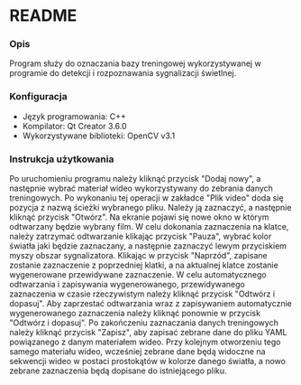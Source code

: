 # README #

### Opis ###

Program służy do oznaczania bazy treningowej wykorzystywanej w programie do detekcji i rozpoznawania sygnalizacji świetlnej. 

### Konfiguracja ###

* Język programowania: C++
* Kompilator: Qt Creator 3.6.0
* Wykorzystywane biblioteki: OpenCV v3.1

### Instrukcja użytkowania ###

Po uruchomieniu programu należy kliknąć przycisk "Dodaj nowy", a następnie wybrać materiał wideo wykorzystywany do zebrania danych treningowych. Po wykonaniu tej operacji w zakładce "Plik video" doda się pozycja z nazwą ścieżki wybranego pliku. Należy ją zaznaczyć, a następnie kliknąć przycisk "Otwórz".
Na ekranie pojawi się nowe okno w którym odtwarzany będzie wybrany film. W celu dokonania zaznaczenia na klatce, należy zatrzymać odtwarzanie klikając przycisk "Pauza", wybrać kolor światła jaki będzie zaznaczany, a następnie zaznaczyć lewym przyciskiem myszy obszar sygnalizatora. Klikając w przycisk "Naprzód", zapisane zostanie zaznaczenie z poprzedniej klatki, a na aktualnej klatce zostanie wygenerowane przewidywane zaznaczenie.
W celu automatycznego odtwarzania i zapisywania wygenerowanego, przewidywanego zaznaczenia w czasie rzeczywistym należy kliknąć przycisk "Odtwórz i dopasuj". Aby zaprzestać odtwarzania wraz z zapisywaniem automatycznie wygenerowanego zaznaczenia należy kliknąć ponownie w przycisk "Odtwórz i dopasuj".
Po zakończeniu zaznaczania danych treningowych należy kliknąć przycisk "Zapisz", aby zapisać zebrane dane do pliku YAML powiązanego z danym materiałem wideo. Przy kolejnym otworzeniu tego samego materiału wideo, wcześniej zebrane dane będą widoczne na sekwencji wideo w postaci prostokątów w kolorze danego światła, a nowo zebrane zaznaczenia będą dopisane do istniejącego pliku.